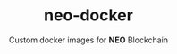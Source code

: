 <h1 align="center">neo-docker</h1>

<p align="center">
  Custom docker images for <b>NEO</b> Blockchain
</p>

